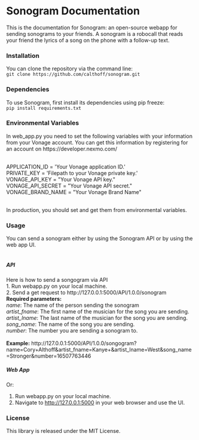 <h1> Sonogram Documentation </h1>
This is the documentation for Sonogram: an open-source webapp for sending 
sonograms to your friends. A sonogram is a robocall that
reads your friend the lyrics of a song on the phone with a follow-up text. 


<h3>Installation </h3>
You can clone the repository via the command line: <br>
<code>git clone https://github.com/calthoff/sonogram.git </code>

<h3>Dependencies </h3>
To use Sonogram, first install its dependencies using pip freeze:<br>
<code>pip install requirements.txt </code>

<h3>Environmental Variables </h3>
In web_app.py you need to set the following variables with your information from your Vonage account. You can
get this information by registering for an account on https://developer.nexmo.com/<br><br>

APPLICATION_ID = 'Your Vonage application ID.' <br>
PRIVATE_KEY = 'Filepath to your Vonage private key.' <br>
VONAGE_API_KEY = "Your Vonage API key." <br>
VONAGE_API_SECRET = "Your Vonage API secret." <br>
VONAGE_BRAND_NAME = "Your Vonage Brand Name" <br>

<br> In production, you should set and get them from environmental variables. 

<h3> Usage </h3>
You can send a sonogram either by using the Sonogram API or by using 
the web app UI. <br><br>
<h5> API </h5>
Here is how to send a songogram via API <br>
1. Run webapp.py on your local machine. <br>
2. Send a get request to http://127.0.0.1:5000/API/1.0.0/sonogram
<br><b>Required parameters:</b><br>
<i>name</i>: The name of the person sending the sonogram <br>
<i>artist_fname</i>: The first name of the musician for the song you are sending. <br>
<i>artist_lname</i>: The last name of the musician for the song you are sending. <br>
<i>song_name</i>: The name of the song you are sending. <br>
<i>number</i>: The number you are sending a sonogram to.<br>
<br>
<b>Example:</b> http://127.0.0.1:5000/API/1.0.0/songogram?name=Cory+Althoff&artist_fname=Kanye+&artist_lname=West&song_name=Stronger&number=16507763446
   
<h5> Web App </h5>

Or:
1. Run webapp.py on your local machine. <br>
2. Navigate to http://127.0.0.1:5000 in your web browser and use the UI. 

<h3> License </h3>
This library is released under the MIT License.
 
